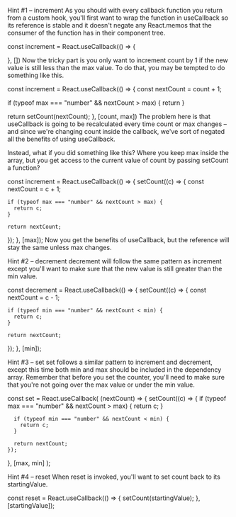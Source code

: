 Hint #1 – increment
As you should with every callback function you return from a custom hook, you'll first want to wrap the function in useCallback so its reference is stable and it doesn't negate any React.memos that the consumer of the function has in their component tree.

const increment = React.useCallback(() => {

}, [])
Now the tricky part is you only want to increment count by 1 if the new value is still less than the max value. To do that, you may be tempted to do something like this.

const increment = React.useCallback(() => {
  const nextCount = count + 1;

  if (typeof max === "number" && nextCount > max) {
    return
  }

  return setCount(nextCount);
}, [count, max])
The problem here is that useCallback is going to be recalculated every time count or max changes – and since we're changing count inside the callback, we've sort of negated all the benefits of using useCallback.

Instead, what if you did something like this? Where you keep max inside the array, but you get access to the current value of count by passing setCount a function?

const increment = React.useCallback(() => {
  setCount((c) => {
    const nextCount = c + 1;

    if (typeof max === "number" && nextCount > max) {
      return c;
    }

    return nextCount;
  });
}, [max]);
Now you get the benefits of useCallback, but the reference will stay the same unless max changes.

Hint #2 – decrement
decrement will follow the same pattern as increment except you'll want to make sure that the new value is still greater than the min value.

const decrement = React.useCallback(() => {
  setCount((c) => {
    const nextCount = c - 1;

    if (typeof min === "number" && nextCount < min) {
      return c;
    }

    return nextCount;
  });
}, [min]);

Hint #3 – set
set follows a similar pattern to increment and decrement, except this time both min and max should be included in the dependency array. Remember that before you set the counter, you'll need to make sure that you're not going over the max value or under the min value.

const set = React.useCallback(
  (nextCount) => {
    setCount((c) => {
      if (typeof max === "number" && nextCount > max) {
        return c;
      }

      if (typeof min === "number" && nextCount < min) {
        return c;
      }

      return nextCount;
    });
  },
  [max, min]
);

Hint #4 – reset
When reset is invoked, you'll want to set count back to its startingValue.

const reset = React.useCallback(() => {
  setCount(startingValue);
}, [startingValue]);
